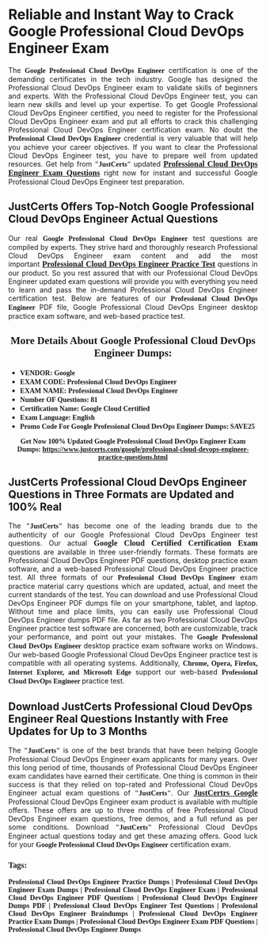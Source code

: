 <h1><strong>Reliable and Instant Way to Crack Google Professional Cloud DevOps Engineer Exam</strong></h1>

<p style="text-align: justify;">The <span style="font-family:Georgia,serif;"><strong>Google Professional Cloud DevOps Engineer</strong></span> certification is one of the demanding certificates in the tech industry. Google has designed the Professional Cloud DevOps Engineer exam to validate skills of beginners and experts. With the Professional Cloud DevOps Engineer test, you can learn new skills and level up your expertise. To get Google Professional Cloud DevOps Engineer certified, you need to register for the Professional Cloud DevOps Engineer exam and put all efforts to crack this challenging Professional Cloud DevOps Engineer certification exam. No doubt the <span style="font-family:Georgia,serif;"><strong> Professional Cloud DevOps Engineer</strong></span> credential is very valuable that will help you achieve your career objectives. If you want to clear the Professional Cloud DevOps Engineer test, you have to prepare well from updated resources. Get help from <span style="font-size:14px;"><span style="font-family:Georgia,serif;"><strong>&quot;JustCerts&quot;</strong></span></span> updated&nbsp;<a href="https://www.justcerts.com/google/professional-cloud-devops-engineer-practice-questions.html"><span style="font-size:16px;"><span style="font-family:Georgia,serif;"><strong>Professional Cloud DevOps Engineer Exam Questions</strong></span></span></a> right now for instant and successful Google Professional Cloud DevOps Engineer test preparation.</p>

<h2><strong>JustCerts Offers Top-Notch Google Professional Cloud DevOps Engineer Actual Questions&nbsp;</strong></h2>

<p style="text-align: justify;">Our real <span style="font-family:Georgia,serif;"><strong>Google Professional Cloud DevOps Engineer</strong></span> test questions are compiled by experts. They strive hard and thoroughly research Professional Cloud DevOps Engineer exam content and add the most important&nbsp;<a href="https://www.justcerts.com/google/professional-cloud-devops-engineer-practice-questions.html"><span style="font-size:16px;"><span style="font-family:Georgia,serif;"><strong>Professional Cloud DevOps Engineer Practice Test</strong></span></span></a> questions in our product. So you rest assured that with our Professional Cloud DevOps Engineer updated exam questions will provide you with everything you need to learn and pass the in-demand Professional Cloud DevOps Engineer certification test. Below are features of our<span style="font-family:Georgia,serif;"><strong>&nbsp;Professional Cloud DevOps Engineer</strong></span> PDF file, Google Professional Cloud DevOps Engineer desktop practice exam software, and web-based practice test.</p>

<h2 style="text-align: center;"><strong><span style="font-family:Georgia,serif;">More Details About Google Professional Cloud DevOps Engineer Dumps:</span></strong></h2>

<ul>
	<li style="text-align: justify;"><span style="font-size:14px;"><span style="font-family:Georgia,serif;"><strong>VENDOR: Google</strong></span></span></li>
	<li style="text-align: justify;"><span style="font-size:14px;"><span style="font-family:Georgia,serif;"><strong>EXAM CODE: Professional Cloud DevOps Engineer</strong></span></span></li>
	<li style="text-align: justify;"><span style="font-size:14px;"><span style="font-family:Georgia,serif;"><strong>EXAM NAME: Professional Cloud DevOps Engineer</strong></span></span></li>
	<li style="text-align: justify;"><span style="font-size:14px;"><span style="font-family:Georgia,serif;"><strong>Number OF Questions: 81</strong></span></span></li>
	<li style="text-align: justify;"><span style="font-size:14px;"><span style="font-family:Georgia,serif;"><strong>Certification Name: Google Cloud Certified</strong></span></span></li>
	<li style="text-align: justify;"><span style="font-size:14px;"><span style="font-family:Georgia,serif;"><strong>Exam Language: English</strong></span></span></li>
	<li style="text-align: justify;"><span style="font-size:14px;"><span style="font-family:Georgia,serif;"><strong>Promo Code For Google Professional Cloud DevOps Engineer Dumps: SAVE25</strong></span></span></li>
</ul>

<p style="text-align: center;"><strong><span style="font-family:Georgia,serif;"><span style="font-size:14px;">Get Now 100% Updated Google Professional Cloud DevOps Engineer Exam Dumps:</span> <a href="https://www.justcerts.com/google/professional-cloud-devops-engineer-practice-questions.html">https://www.justcerts.com/google/professional-cloud-devops-engineer-practice-questions.html</a></span></strong></p>

<h2><strong>JustCerts Professional Cloud DevOps Engineer Questions in Three Formats are Updated and 100% Real</strong></h2>

<p style="text-align: justify;">The <span style="font-size:14px;"><span style="font-family:Georgia,serif;"><strong>&quot;JustCerts&quot;</strong></span></span> has become one of the leading brands due to the authenticity of our Google Professional Cloud DevOps Engineer test questions. Our actual <span style="font-size:16px;"><span style="font-family:Georgia,serif;"><strong>Google Cloud Certified&nbsp;Certification Exam</strong></span></span> questions are available in three user-friendly formats. These formats are Professional Cloud DevOps Engineer PDF questions, desktop practice exam software, and a web-based Professional Cloud DevOps Engineer practice test. All three formats of our <strong><span style="font-family:Georgia,serif;"> Professional Cloud DevOps Engineer</span></strong> exam practice material carry questions which are updated, actual, and meet the current standards of the test. You can download and use Professional Cloud DevOps Engineer PDF dumps file on your smartphone, tablet, and laptop. Without time and place limits, you can easily use Professional Cloud DevOps Engineer dumps PDF file. As far as two&nbsp;Professional Cloud DevOps Engineer practice test software are concerned, both are customizable, track your performance, and point out your mistakes. The <span style="font-family:Georgia,serif;"><strong>Google Professional Cloud DevOps Engineer</strong></span> desktop practice exam software works on Windows. Our web-based Google Professional Cloud DevOps Engineer practice test is compatible with all operating systems. Additionally, <span style="font-family:Georgia,serif;"><strong>Chrome, Opera, Firefox, Internet Explorer, and Microsoft Edge</strong></span> support our web-based <span style="font-family:Georgia,serif;"><strong>Professional Cloud DevOps Engineer </strong></span> practice test.</p>

<h2><strong>Download JustCerts Professional Cloud DevOps Engineer Real Questions Instantly with Free Updates for Up to 3 Months</strong></h2>

<p style="text-align: justify;">The <span style="font-family:Georgia,serif;"><span style="font-size:14px;"><strong>&quot;JustCerts&quot;</strong></span></span> is one of the best brands that have been helping Google Professional Cloud DevOps Engineer exam applicants for many years. Over this long period of time, thousands of Professional Cloud DevOps Engineer exam candidates have earned their certificate. One thing is common in their success is that they relied on top-rated and&nbsp;Professional Cloud DevOps Engineer actual exam questions of <span style="font-family:Georgia,serif;"><span style="font-size:14px;"><strong>&quot;JustCerts&quot;</strong></span></span>. Our <a href="https://www.justcerts.com/google-certification-exams.html"><span style="font-size:16px;"><span style="font-family:Georgia,serif;"><strong>JustCertrs Google</strong></span></span></a> Professional Cloud DevOps Engineer exam product is available with multiple offers. These offers are up to three months of free&nbsp;Professional Cloud DevOps Engineer exam questions, free demos, and a full refund as per some conditions. Download <span style="font-family:Georgia,serif;"><span style="font-size:14px;"><strong>&quot;JustCerts&quot;</strong></span></span> Professional Cloud DevOps Engineer actual questions today and get these amazing offers. Good luck for your <span style="font-family:Georgia,serif;"><strong>Google Professional Cloud DevOps Engineer</strong></span> certification exam.</p>

<h3 style="text-align: justify;"><span style="font-family:Georgia,serif;"><strong>Tags:</strong></span></h3>

<p style="text-align: justify;"><span style="font-family:Georgia,serif;"><strong>Professional Cloud DevOps Engineer Practice Dumps | Professional Cloud DevOps Engineer Exam Dumps | Professional Cloud DevOps Engineer Exam | Professional Cloud DevOps Engineer PDF Questions | Professional Cloud DevOps Engineer Dumps PDF | Professional Cloud DevOps Engineer Test Questions | Professional Cloud DevOps Engineer Braindumps | Professional Cloud DevOps Engineer Practice Exam Dumps | Professional Cloud DevOps Engineer Exam PDF Questions | Professional Cloud DevOps Engineer Dumps</strong></span></p>
